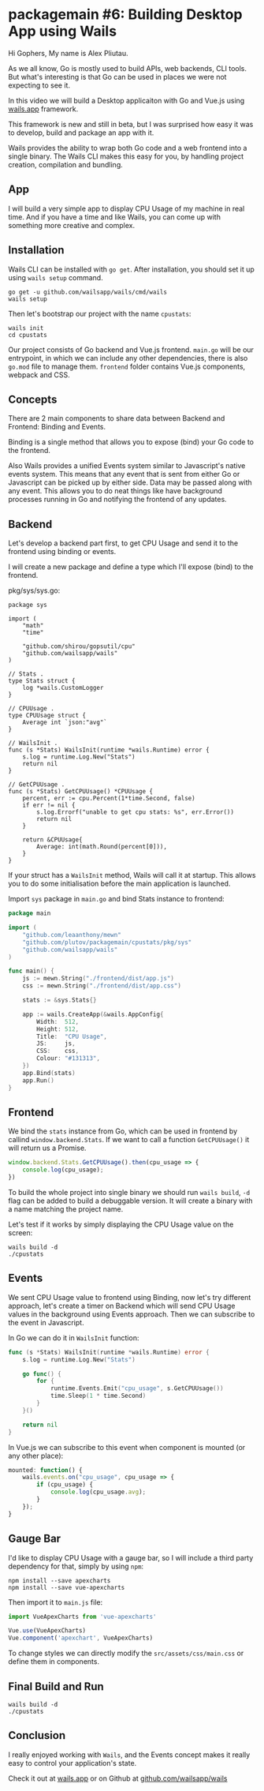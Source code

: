 # packagemain #6: Building Desktop App using Wails

Hi Gophers, My name is Alex Pliutau.

As we all know, Go is mostly used to build APIs, web backends, CLI tools. But what's interesting is that Go can be used in places we were not expecting to see it.

In this video we will build a Desktop applicaiton with Go and Vue.js using [wails.app](https://wails.app) framework.

This framework is new and still in beta, but I was surprised how easy it was to develop, build and package an app with it.

Wails provides the ability to wrap both Go code and a web frontend into a single binary. The Wails CLI makes this easy for you, by handling project creation, compilation and bundling.

## App

I will build a very simple app to display CPU Usage of my machine in real time. And if you have a time and like Wails, you can come up with something more creative and complex.

## Installation

Wails CLI can be installed with `go get`. After installation, you should set it up using `wails setup` command.

```
go get -u github.com/wailsapp/wails/cmd/wails
wails setup
```

Then let's bootstrap our project with the name `cpustats`:

```
wails init
cd cpustats
```

Our project consists of Go backend and Vue.js frontend. `main.go` will be our entrypoint, in which we can include any other dependencies, there is also `go.mod` file to manage them. `frontend` folder contains Vue.js components, webpack and CSS.

## Concepts

There are 2 main components to share data between Backend and Frontend: Binding and Events.

Binding is a single method that allows you to expose (bind) your Go code to the frontend. 

Also Wails provides a unified Events system similar to Javascript's native events system. This means that any event that is sent from either Go or Javascript can be picked up by either side. Data may be passed along with any event. This allows you to do neat things like have background processes running in Go and notifying the frontend of any updates.

## Backend

Let's develop a backend part first, to get CPU Usage and send it to the frontend using binding or events.

I will create a new package and define a type which I'll expose (bind) to the frontend.

pkg/sys/sys.go:
```
package sys

import (
	"math"
	"time"

	"github.com/shirou/gopsutil/cpu"
	"github.com/wailsapp/wails"
)

// Stats .
type Stats struct {
	log *wails.CustomLogger
}

// CPUUsage .
type CPUUsage struct {
	Average int `json:"avg"`
}

// WailsInit .
func (s *Stats) WailsInit(runtime *wails.Runtime) error {
	s.log = runtime.Log.New("Stats")
	return nil
}

// GetCPUUsage .
func (s *Stats) GetCPUUsage() *CPUUsage {
	percent, err := cpu.Percent(1*time.Second, false)
	if err != nil {
		s.log.Errorf("unable to get cpu stats: %s", err.Error())
		return nil
	}

	return &CPUUsage{
		Average: int(math.Round(percent[0])),
	}
}
```

If your struct has a `WailsInit` method, Wails will call it at startup. This allows you to do some initialisation before the main application is launched.

Import `sys` package in `main.go` and bind Stats instance to frontend:

```go
package main

import (
	"github.com/leaanthony/mewn"
	"github.com/plutov/packagemain/cpustats/pkg/sys"
	"github.com/wailsapp/wails"
)

func main() {
	js := mewn.String("./frontend/dist/app.js")
	css := mewn.String("./frontend/dist/app.css")

	stats := &sys.Stats{}

	app := wails.CreateApp(&wails.AppConfig{
		Width:  512,
		Height: 512,
		Title:  "CPU Usage",
		JS:     js,
		CSS:    css,
		Colour: "#131313",
	})
	app.Bind(stats)
	app.Run()
}
```

## Frontend

We bind the `stats` instance from Go, which can be used in frontend by callind `window.backend.Stats`. If we want to call a function `GetCPUUsage()` it will return us a Promise.

```js
window.backend.Stats.GetCPUUsage().then(cpu_usage => {
    console.log(cpu_usage);
})
```

To build the whole project into single binary we should run `wails build`, `-d` flag can be added to build a debuggable version. It will create a binary with a name matching the project name.

Let's test if it works by simply displaying the CPU Usage value on the screen:

```
wails build -d
./cpustats
```

## Events

We sent CPU Usage value to frontend using Binding, now let's try different approach, let's create a timer on Backend which will send CPU Usage values in the background using Events approach. Then we can subscribe to the event in Javascript.

In Go we can do it in `WailsInit` function:

```go
func (s *Stats) WailsInit(runtime *wails.Runtime) error {
	s.log = runtime.Log.New("Stats")

	go func() {
		for {
			runtime.Events.Emit("cpu_usage", s.GetCPUUsage())
			time.Sleep(1 * time.Second)
		}
	}()

	return nil
}
```

In Vue.js we can subscribe to this event when component is mounted (or any other place):

```js
mounted: function() {
    wails.events.on("cpu_usage", cpu_usage => {
        if (cpu_usage) {
            console.log(cpu_usage.avg);
        }
    });
}
```

## Gauge Bar 

I'd like to display CPU Usage with a gauge bar, so I will include a third party dependency for that, simply by using `npm`:

```
npm install --save apexcharts
npm install --save vue-apexcharts
```

Then import it to `main.js` file:

```js
import VueApexCharts from 'vue-apexcharts'

Vue.use(VueApexCharts)
Vue.component('apexchart', VueApexCharts)
```

To change styles we can directly modify the `src/assets/css/main.css` or define them in components.

## Final Build and Run

```
wails build -d
./cpustats
```

## Conclusion

I really enjoyed working with `Wails`, and the Events concept makes it really easy to control your application's state.

Check it out at [wails.app](https://wails.app) or on Github at [github.com/wailsapp/wails](https://github.com/wailsapp/wails)